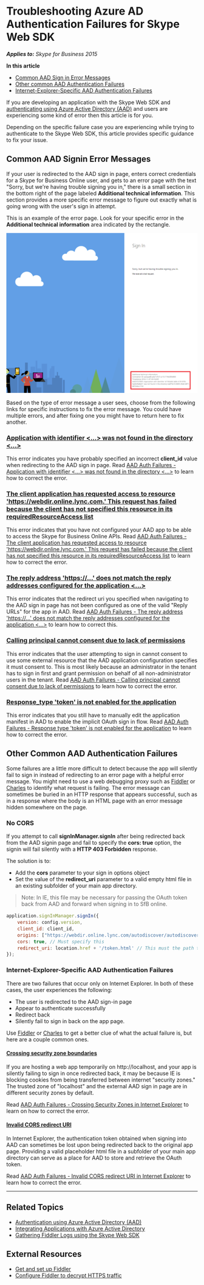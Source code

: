 # Troubleshooting Azure AD Authentication Failures for Skype Web SDK

_**Applies to:** Skype for Business 2015_

**In this article**
- [Common AAD Sign in Error Messages](#error-messages)
- [Other common AAD Authentication Failures](#other-failures)
- [Internet-Explorer-Specific AAD Authentication Failures](#IE-specific)

If you are developing an application with the Skype Web SDK and [authenticating using Azure Active Directory (AAD)](../../PTAuthAzureAD.md) and users are experiencing some kind of error then this article is for you.

Depending on the specific failure case you are experiencing while trying to authenticate to the Skype Web SDK, this article provides specific guidance to fix your issue. 

<a name="error-messages"></a>
## Common AAD Signin Error Messages

If your user is redirected to the AAD sign in page, enters correct credentials for a Skype for Business Online user, and gets to an error page with the text "Sorry, but we're having trouble signing you in," there is a small section in the bottom right of the page labeled **Additional technical information**. This section provides a more specific error message to figure out exactly what is going wrong with the user's sign in attempt.

This is an example of the error page. Look for your specific error in the **Additional technical information** area indicated by the rectangle.

![AAD sign in error](../../../images/troubleshooting/auth/AdditionalTechnicalInfo.PNG)

Based on the type of error message a user sees, choose from the following links for specific instructions to fix the error message. You could have multiple errors, and after fixing one you might have to return here to fix another.

### [Application with identifier <...> was not found in the directory <...>](./AADAuth-ClientID.md)

This error indicates you have probably specified an incorrect **client_id** value when redirecting to the AAD sign in page.
Read [AAD Auth Failures - Application with identifier <...> was not found in the directory <...>](./AADAuth-ClientID.md) to learn how to correct the error.

### [The client application has requested access to resource 'https://webdir.online.lync.com.' This request has failed because the client has not specified this resource in its requiredResourceAccess list](./AADAuth-DelegatePermissions.md)

This error indicates that you have not configured your AAD app to be able to access the Skype for Business Online APIs.
Read [AAD Auth Failures - The client application has requested access to resource 'https://webdir.online.lync.com.' This request has failed because the client has not specified this resource in its requiredResourceAccess list](./AADAuth-DelegatePermissions.md) to learn how to correct the error.

### [The reply address 'https://...' does not match the reply addresses configured for the application <...>](./AADAuth-ReplyURLs.md)

This error indicates that the redirect uri you specified when navigating to the AAD sign in page has not been configured as one of the valid "Reply URLs" for the app in AAD.
Read [AAD Auth Failures - The reply address 'https://...' does not match the reply addresses configured for the application <...>](./AADAuth-ReplyURLs.md) to learn how to correct this.

### [Calling principal cannot consent due to lack of permissions](./AADAuth-AdminConsent.md)

This error indicates that the user attempting to sign in cannot consent to use some external resource that the AAD application configuration specifies it must consent to. This is most likely because an administrator in the tenant has to sign in first and grant permission on behalf of all non-administrator users in the tenant.
Read [AAD Auth Failures - Calling principal cannot consent due to lack of permissions](./AADAuth-AdminConsent.md) to learn how to correct the error.

### [Response_type 'token' is not enabled for the application](./AADAuth-EnableImplicitOAuth.md)

This error indicates that you still have to manually edit the application manifest in AAD to enable the implicit OAuth sign in flow.
Read [AAD Auth Failures - Response type 'token' is not enabled for the application](./AADAuth-EnableImplicitOAuth.md) to learn how to correct the error.

<a name="other-failures"></a>
## Other Common AAD Authentication Failures

Some failures are a little more difficult to detect because the app will silently fail to sign in instead of redirecting to an error page with a helpful error message. You might need to use a web debugging proxy such as [Fiddler](http://www.telerik.com/fiddler) or [Charles](https://www.charlesproxy.com/) to identify what request is failing. The error message can sometimes be buried in an HTTP response that appears successful, such as in a response where the body is an HTML page with an error message hidden somewhere on the page.

### No CORS

If you attempt to call **signInManager.signIn** after being redirected back from the AAD signin page and fail to specify the **cors: true** option, the signin will fail silently with a **HTTP 403 Forbidden** response.

The solution is to:

- Add the **cors** parameter to your sign in options object 
- Set the value of the **redirect_uri** parameter to a valid empty html file in an existing subfolder of your main app directory. 

>Note: In IE, this file may be necessary for passing the OAuth token back from AAD and forward when signing in to SfB online.

``` js
application.signInManager.signIn({
    version: config.version,
    client_id: client_id,
    origins: ["https://webdir.online.lync.com/autodiscover/autodiscoverservice.svc/root"],
    cors: true, // Must specify this
    redirect_uri: location.href + '/token.html' // This must the path to a valid empty HTML file
});
```

<a name="IE-specific"></a>
### Internet-Explorer-Specific AAD Authentication Failures

There are two failures that occur only on Internet Explorer. In both of these cases, the user experiences the following:

- The user is redirected to the AAD sign-in page
- Appear to authenticate successfully
- Redirect back
- Silently fail to sign in back on the app page. 

Use [Fiddler](http://www.telerik.com/fiddler) or [Charles](https://www.charlesproxy.com/) to get a better clue of what the actual failure is, but here are a couple common ones.

#### [Crossing security zone boundaries](./AADAuth-IESecurityZones.md)

If you are hosting a web app temporarily on http://localhost, and your app is silently failing to sign in once redirected back, it may be because IE is blocking cookies from being transferred between internet "security zones." The trusted zone of "localhost" and the external AAD sign in page are in different security zones by default.

Read [AAD Auth Failures - Crossing Security Zones in Internet Explorer](./AADAuth-IESecurityZones.md) to learn on how to correct the error.

#### [Invalid CORS redirect URI](./AAdAuth-IECORSRedirectURI.md)

In Internet Explorer, the authentication token obtained when signing into AAD can sometimes be lost upon being redirected back to the original app page. Providing a valid placeholder html file in a subfolder of your main app directory can serve as a place for AAD to store and retrieve the OAuth token.

Read [AAD Auth Failures - Invalid CORS redirect URI in Internet Explorer](./AADAuth-IECORSRedirectURI.md) to learn how to correct the error.

---

<a name="related-topics"></a>
## Related Topics

- [Authentication using Azure Active Directory (AAD)](../../PTAuthAzureAD.md)
- [Integrating Applications with Azure Active Directory](https://docs.microsoft.com/en-us/azure/active-directory/active-directory-integrating-applications)
- [Gathering Fiddler Logs using the Skype Web SDK](../gatheringLogs/Logs-WebTraffic.md)

## External Resources

- [Get and set up Fiddler](http://docs.telerik.com/fiddler/Configure-Fiddler/Tasks/InstallFiddler)
- [Configure Fiddler to decrypt HTTPS traffic](http://docs.telerik.com/fiddler/Configure-Fiddler/Tasks/DecryptHTTPS)
